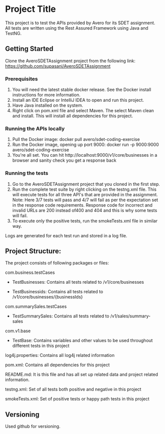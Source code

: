# Project Title

This project is to test the APIs provided by Avero for its SDET assignment. All tests are written using the Rest Assured Framework using Java and TestNG.

## Getting Started

Clone the AveroSDETAssignment project from the following link: https://github.com/supasani/AveroSDETAssignment

### Prerequisites

1. You will need the latest stable docker release. See the Docker install instructions for more information.
2. Install an IDE Eclipse or IntelliJ IDEA to open and run this project.
3. Have Java installed on the system. 
4. Right click on pom.xml file and select Maven. The select Maven clean and install. This will install all dependencies for this project.

### Running the APIs locally
1. Pull the Docker image: docker pull avero/sdet-coding-exercise
2. Run the Docker image, opening up port 9000: docker run -p 9000:9000 avero/sdet-coding-exercise
3. You're all set. You can hit http://localhost:9000/v1/core/businesses in a browser and sanity check you get a response back

### Running the tests
1. Go to the AveroSDETAssignment project that you cloned in the first step.
2. Run the complete test suite by right clicking on the testng.xml file. This will execute tests for all three API's that are provided in the assignment. 
Note: Here 3/7 tests will pass and 4/7 will fail as per the expectation set in the response code requirements. Response code for incorrect and invalid URLs are 200 instead of400 and 404 and this is why some tests will fail. 
3. To execute only the positive tests, run the smokeTests.xml file in similar way.

Logs are generated for each test run and stored in a log file. 

## Project Structure: 
The project consists of following packages or files:

com.business.testCases
- TestBusinesses: Contains all tests related to /v1/core/businesses

- TestBusinessids: Contains all tests related to /v1/core/businesses/{businessIds}

com.summarySales.testCases
- TestSummarySales: Contains all tests related to /v1/sales/summary-sales

com.v1.base
- TestBase: Contains variables and other values to be used throughout different tests in this project 

log4j.properties: Contains all log4j related information 

pom.xml: Contains all dependencies for this project

README.md: It is this file and has all set up related data and project related information.

testng.xml: Set of all tests both positive and negative in this project

smokeTests.xml: Set of positive tests or happy path tests in this project


## Versioning

Used github for versioning. 


